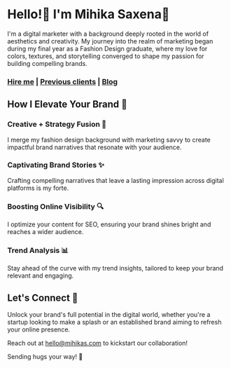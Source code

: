 # Hello!👋 I'm Mihika Saxena💃

I'm a digital marketer with a background deeply rooted in the world of aesthetics and creativity. My journey into the realm of marketing began during my final year as a Fashion Design graduate, where my love for colors, textures, and storytelling converged to shape my passion for building compelling brands.

### **[Hire me](services) | [Previous clients](clients) | [Blog](blog)** 

## How I Elevate Your Brand 🚀

### Creative + Strategy Fusion 🎨
I merge my fashion design background with marketing savvy to create impactful brand narratives that resonate with your audience.

### Captivating Brand Stories ✨
Crafting compelling narratives that leave a lasting impression across digital platforms is my forte.

### Boosting Online Visibility 🔍
I optimize your content for SEO, ensuring your brand shines bright and reaches a wider audience.

### Trend Analysis 📊
Stay ahead of the curve with my trend insights, tailored to keep your brand relevant and engaging.

## Let's Connect 📩

Unlock your brand's full potential in the digital world, whether you're a startup looking to make a splash or an established brand aiming to refresh your online presence.

Reach out at [hello@mihikas.com](mailto:hello@mihikas.com) to kickstart our collaboration!

Sending hugs your way! 🤗